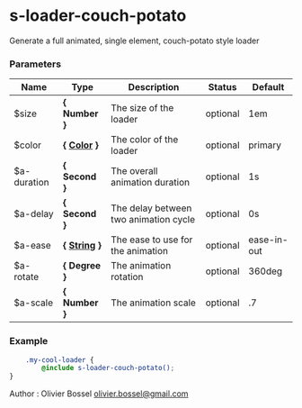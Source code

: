 # s-loader-couch-potato

Generate a full animated, single element, couch-potato style loader



### Parameters
Name  |  Type  |  Description  |  Status  |  Default
------------  |  ------------  |  ------------  |  ------------  |  ------------
$size  |  **{ Number }**  |  The size of the loader  |  optional  |  1em
$color  |  **{ [Color](http://www.sass-lang.com/documentation/file.SASS_REFERENCE.html#colors) }**  |  The color of the loader  |  optional  |  primary
$a-duration  |  **{ Second }**  |  The overall animation duration  |  optional  |  1s
$a-delay  |  **{ Second }**  |  The delay between two animation cycle  |  optional  |  0s
$a-ease  |  **{ [String](http://www.sass-lang.com/documentation/file.SASS_REFERENCE.html#sass-script-strings) }**  |  The ease to use for the animation  |  optional  |  ease-in-out
$a-rotate  |  **{ Degree }**  |  The animation rotation  |  optional  |  360deg
$a-scale  |  **{ Number }**  |  The animation scale  |  optional  |  .7

### Example
```scss
	.my-cool-loader {
		@include s-loader-couch-potato();
}
```
Author : Olivier Bossel [olivier.bossel@gmail.com](mailto:olivier.bossel@gmail.com)